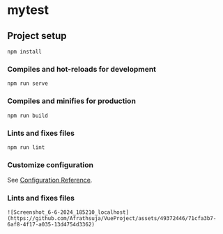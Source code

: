 # mytest

## Project setup
```
npm install
```

### Compiles and hot-reloads for development
```
npm run serve
```

### Compiles and minifies for production
```
npm run build
```

### Lints and fixes files
```
npm run lint
```

### Customize configuration
See [Configuration Reference](https://cli.vuejs.org/config/).

### Lints and fixes files
```
![Screenshot_6-6-2024_185210_localhost](https://github.com/Afrathsuja/VueProject/assets/49372446/71cfa3b7-6af8-4f17-a035-13d4754d3362)
```
